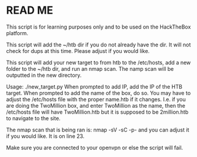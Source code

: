 # READ ME
This script is for learning purposes only and to be used on the HackTheBox platform. 

This script will add the ~/htb dir if you do not already have the dir. It will not check for dups at this time. Please adjust if you would like.

This script will add your new target to from htb to the /etc/hosts, add a new folder to the ~/htb dir, and run an nmap scan. The namp scan will be outputted in the new directory.

Usage: 
./new_target.py 
When prompted to add IP, add the IP of the HTB target.
When prompted to add the name of the box, do so. You may have to adjust the /etc/hosts file with the proper name.htb if it changes. I.e. if you are doing the TwoMillion box, and enter TwoMillion as the name, then the /etc/hosts file will have TwoMillion.htb but it is supposed to be 2million.htb to navigate to the site. 

The nmap scan that is being ran is: nmap -sV -sC -p- and you can adjust it if you would like. It is on line 23.

Make sure you are connected to your openvpn or else the script will fail. 
